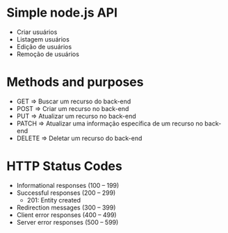 # Simple node.js API
- Criar usuários
- Listagem usuários
- Edição de usuários
- Remoção de usuários

# Methods and purposes
- GET => Buscar um recurso do back-end
- POST => Criar um recurso no back-end
- PUT => Atualizar um recurso no back-end
- PATCH => Atualizar uma informação específica de um recurso no back-end
- DELETE => Deletar um recurso do back-end

# HTTP Status Codes
- Informational responses (100 – 199)
- Successful responses (200 – 299)
  - 201: Entity created
- Redirection messages (300 – 399)
- Client error responses (400 – 499)
- Server error responses (500 – 599)
